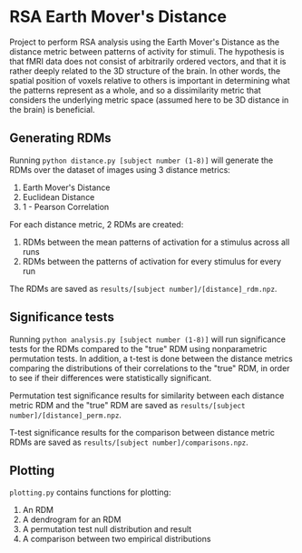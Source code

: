 # RSA Earth Mover's Distance

Project to perform RSA analysis using the Earth Mover's Distance as the distance metric between patterns of activity
for stimuli. The hypothesis is that fMRI data does not consist of arbitrarily ordered vectors, and that it is rather
deeply related to the 3D structure of the brain. In other words, the spatial position of voxels relative to others
is important in determining what the patterns represent as a whole, and so a dissimilarity metric that considers the
underlying metric space (assumed here to be 3D distance in the brain) is beneficial.

## Generating RDMs
Running `python distance.py [subject number (1-8)]` will generate the RDMs over the dataset of images using 3 distance
metrics:
1. Earth Mover's Distance
2. Euclidean Distance
3. 1 - Pearson Correlation

For each distance metric, 2 RDMs are created:
1. RDMs between the mean patterns of activation for a stimulus across all runs
2. RDMs between the patterns of activation for every stimulus for every run

The RDMs are saved as `results/[subject number]/[distance]_rdm.npz`.

## Significance tests
Running `python analysis.py [subject number (1-8)]` will run significance tests for the RDMs compared to the "true" RDM 
using nonparametric permutation tests. In addition, a t-test is done between the distance metrics comparing the 
distributions of their correlations to the "true" RDM, in order to see if their differences were statistically 
significant.

Permutation test significance results for similarity between each distance metric RDM and the "true" RDM are saved as 
`results/[subject number]/[distance]_perm.npz`.

T-test significance results for the comparison between distance metric RDMs are saved as 
`results/[subject number]/comparisons.npz`.

## Plotting
`plotting.py` contains functions for plotting:
1. An RDM
2. A dendrogram for an RDM
3. A permutation test null distribution and result
4. A comparison between two empirical distributions
